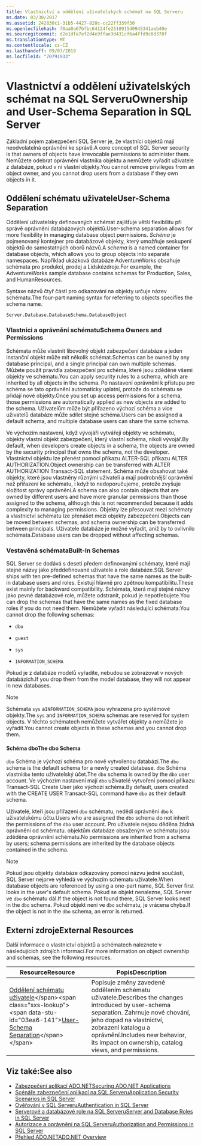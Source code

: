 ```yaml
---
title: Vlastnictví a oddělení uživatelských schémat na SQL Serveru
ms.date: 03/30/2017
ms.assetid: 242830c1-31b5-4427-828c-cc22ff339f30
ms.openlocfilehash: f0aa0a67bfbc64124fe2510915d0945341aeb49e
ms.sourcegitcommit: d2e1dfa7ef2d4e9ffae3d431cf6a4ffd9c8d378f
ms.translationtype: MT
ms.contentlocale: cs-CZ
ms.lasthandoff: 09/07/2019
ms.locfileid: "70791933"
---
```

# <a name="ownership-and-user-schema-separation-in-sql-server"></a><span data-ttu-id="03ea6-102">Vlastnictví a oddělení uživatelských schémat na SQL Serveru</span><span class="sxs-lookup"><span data-stu-id="03ea6-102">Ownership and User-Schema Separation in SQL Server</span></span>
<span data-ttu-id="03ea6-103">Základní pojem zabezpečení SQL Server je, že vlastníci objektů mají neodvolatelná oprávnění ke správě.</span><span class="sxs-lookup"><span data-stu-id="03ea6-103">A core concept of SQL Server security is that owners of objects have irrevocable permissions to administer them.</span></span> <span data-ttu-id="03ea6-104">Nemůžete odebrat oprávnění vlastníka objektu a nemůžete vyřadit uživatele z databáze, pokud v ní vlastní objekty.</span><span class="sxs-lookup"><span data-stu-id="03ea6-104">You cannot remove privileges from an object owner, and you cannot drop users from a database if they own objects in it.</span></span>  
  
## <a name="user-schema-separation"></a><span data-ttu-id="03ea6-105">Oddělení schématu uživatele</span><span class="sxs-lookup"><span data-stu-id="03ea6-105">User-Schema Separation</span></span>  
 <span data-ttu-id="03ea6-106">Oddělení uživatelsky definovaných schémat zajišťuje větší flexibilitu při správě oprávnění databázových objektů.</span><span class="sxs-lookup"><span data-stu-id="03ea6-106">User-schema separation allows for more flexibility in managing database object permissions.</span></span> <span data-ttu-id="03ea6-107">*Schéma* je pojmenovaný kontejner pro databázové objekty, který umožňuje seskupení objektů do samostatných oborů názvů.</span><span class="sxs-lookup"><span data-stu-id="03ea6-107">A *schema* is a named container for database objects, which allows you to group objects into separate namespaces.</span></span> <span data-ttu-id="03ea6-108">Například ukázková databáze AdventureWorks obsahuje schémata pro produkci, prodej a Lidskézdroje.</span><span class="sxs-lookup"><span data-stu-id="03ea6-108">For example, the AdventureWorks sample database contains schemas for Production, Sales, and HumanResources.</span></span>  
  
 <span data-ttu-id="03ea6-109">Syntaxe názvů čtyř částí pro odkazování na objekty určuje název schématu.</span><span class="sxs-lookup"><span data-stu-id="03ea6-109">The four-part naming syntax for referring to objects specifies the schema name.</span></span>  
  
```  
Server.Database.DatabaseSchema.DatabaseObject  
```  
  
### <a name="schema-owners-and-permissions"></a><span data-ttu-id="03ea6-110">Vlastníci a oprávnění schématu</span><span class="sxs-lookup"><span data-stu-id="03ea6-110">Schema Owners and Permissions</span></span>  
 <span data-ttu-id="03ea6-111">Schémata může vlastnit libovolný objekt zabezpečení databáze a jeden instanční objekt může mít několik schémat.</span><span class="sxs-lookup"><span data-stu-id="03ea6-111">Schemas can be owned by any database principal, and a single principal can own multiple schemas.</span></span> <span data-ttu-id="03ea6-112">Můžete použít pravidla zabezpečení pro schéma, které jsou zděděné všemi objekty ve schématu.</span><span class="sxs-lookup"><span data-stu-id="03ea6-112">You can apply security rules to a schema, which are inherited by all objects in the schema.</span></span> <span data-ttu-id="03ea6-113">Po nastavení oprávnění k přístupu pro schéma se tato oprávnění automaticky uplatní, protože do schématu se přidají nové objekty.</span><span class="sxs-lookup"><span data-stu-id="03ea6-113">Once you set up access permissions for a schema, those permissions are automatically applied as new objects are added to the schema.</span></span> <span data-ttu-id="03ea6-114">Uživatelům může být přiřazeno výchozí schéma a více uživatelů databáze může sdílet stejné schéma.</span><span class="sxs-lookup"><span data-stu-id="03ea6-114">Users can be assigned a default schema, and multiple database users can share the same schema.</span></span>  
  
 <span data-ttu-id="03ea6-115">Ve výchozím nastavení, když vývojáři vytvářejí objekty ve schématu, objekty vlastní objekt zabezpečení, který vlastní schéma, nikoli vývojář.</span><span class="sxs-lookup"><span data-stu-id="03ea6-115">By default, when developers create objects in a schema, the objects are owned by the security principal that owns the schema, not the developer.</span></span> <span data-ttu-id="03ea6-116">Vlastnictví objektu lze přenést pomocí příkazu ALTER-SQL příkazu ALTER AUTHORIZATION.</span><span class="sxs-lookup"><span data-stu-id="03ea6-116">Object ownership can be transferred with ALTER AUTHORIZATION Transact-SQL statement.</span></span> <span data-ttu-id="03ea6-117">Schéma může obsahovat také objekty, které jsou vlastněny různými uživateli a mají podrobnější oprávnění než přiřazení ke schématu, i když to nedoporučujeme, protože zvyšuje složitost správy oprávnění.</span><span class="sxs-lookup"><span data-stu-id="03ea6-117">A schema can also contain objects that are owned by different users and have more granular permissions than those assigned to the schema, although this is not recommended because it adds complexity to managing permissions.</span></span> <span data-ttu-id="03ea6-118">Objekty lze přesouvat mezi schématy a vlastnictví schématu lze přenášet mezi objekty zabezpečení.</span><span class="sxs-lookup"><span data-stu-id="03ea6-118">Objects can be moved between schemas, and schema ownership can be transferred between principals.</span></span> <span data-ttu-id="03ea6-119">Uživatele databáze je možné vyřadit, aniž by to ovlivnilo schémata.</span><span class="sxs-lookup"><span data-stu-id="03ea6-119">Database users can be dropped without affecting schemas.</span></span>  
  
### <a name="built-in-schemas"></a><span data-ttu-id="03ea6-120">Vestavěná schémata</span><span class="sxs-lookup"><span data-stu-id="03ea6-120">Built-In Schemas</span></span>  
 <span data-ttu-id="03ea6-121">SQL Server se dodává s deseti předem definovanými schématy, které mají stejné názvy jako předdefinované uživatele a role databáze.</span><span class="sxs-lookup"><span data-stu-id="03ea6-121">SQL Server ships with ten pre-defined schemas that have the same names as the built-in database users and roles.</span></span> <span data-ttu-id="03ea6-122">Existují hlavně pro zpětnou kompatibilitu.</span><span class="sxs-lookup"><span data-stu-id="03ea6-122">These exist mainly for backward compatibility.</span></span> <span data-ttu-id="03ea6-123">Schémata, která mají stejné názvy jako pevné databázové role, můžete odstranit, pokud je nepotřebujete.</span><span class="sxs-lookup"><span data-stu-id="03ea6-123">You can drop the schemas that have the same names as the fixed database roles if you do not need them.</span></span> <span data-ttu-id="03ea6-124">Nemůžete vyřadit následující schémata:</span><span class="sxs-lookup"><span data-stu-id="03ea6-124">You cannot drop the following schemas:</span></span>  
  
- `dbo`  
  
- `guest`  
  
- `sys`  
  
- `INFORMATION_SCHEMA`  
  
 <span data-ttu-id="03ea6-125">Pokud je z databáze modelů vyřadíte, nebudou se zobrazovat v nových databázích.</span><span class="sxs-lookup"><span data-stu-id="03ea6-125">If you drop them from the model database, they will not appear in new databases.</span></span>  
  
> [!NOTE]
> <span data-ttu-id="03ea6-126">Schémata `sys` a`INFORMATION_SCHEMA` jsou vyhrazena pro systémové objekty.</span><span class="sxs-lookup"><span data-stu-id="03ea6-126">The `sys` and `INFORMATION_SCHEMA` schemas are reserved for system objects.</span></span> <span data-ttu-id="03ea6-127">V těchto schématech nemůžete vytvářet objekty a nemůžete je vyřadit.</span><span class="sxs-lookup"><span data-stu-id="03ea6-127">You cannot create objects in these schemas and you cannot drop them.</span></span>  
  
#### <a name="the-dbo-schema"></a><span data-ttu-id="03ea6-128">Schéma dbo</span><span class="sxs-lookup"><span data-stu-id="03ea6-128">The dbo Schema</span></span>  
 <span data-ttu-id="03ea6-129">`dbo` Schéma je výchozí schéma pro nově vytvořenou databázi.</span><span class="sxs-lookup"><span data-stu-id="03ea6-129">The `dbo` schema is the default schema for a newly created database.</span></span> <span data-ttu-id="03ea6-130">`dbo` Schéma vlastní`dbo` tento uživatelský účet.</span><span class="sxs-lookup"><span data-stu-id="03ea6-130">The `dbo` schema is owned by the `dbo` user account.</span></span> <span data-ttu-id="03ea6-131">Ve výchozím nastavení mají `dbo` uživatelé vytvořeni pomocí příkazu Transact-SQL Create User jako výchozí schéma.</span><span class="sxs-lookup"><span data-stu-id="03ea6-131">By default, users created with the CREATE USER Transact-SQL command have `dbo` as their default schema.</span></span>  
  
 <span data-ttu-id="03ea6-132">Uživatelé, kteří jsou přiřazeni `dbo` schématu, nedědí oprávnění `dbo` k uživatelskému účtu.</span><span class="sxs-lookup"><span data-stu-id="03ea6-132">Users who are assigned the `dbo` schema do not inherit the permissions of the `dbo` user account.</span></span> <span data-ttu-id="03ea6-133">Pro uživatele nejsou děděna žádná oprávnění od schématu. objektům databáze obsaženým ve schématu jsou zděděna oprávnění schématu.</span><span class="sxs-lookup"><span data-stu-id="03ea6-133">No permissions are inherited from a schema by users; schema permissions are inherited by the database objects contained in the schema.</span></span>  
  
> [!NOTE]
> <span data-ttu-id="03ea6-134">Pokud jsou objekty databáze odkazovány pomocí názvu jedné součásti, SQL Server nejprve vyhledá ve výchozím schématu uživatele.</span><span class="sxs-lookup"><span data-stu-id="03ea6-134">When database objects are referenced by using a one-part name, SQL Server first looks in the user's default schema.</span></span> <span data-ttu-id="03ea6-135">Pokud se objekt nenalezne, SQL Server ve `dbo` schématu dál.</span><span class="sxs-lookup"><span data-stu-id="03ea6-135">If the object is not found there, SQL Server looks next in the `dbo` schema.</span></span> <span data-ttu-id="03ea6-136">Pokud objekt není ve `dbo` schématu, je vrácena chyba.</span><span class="sxs-lookup"><span data-stu-id="03ea6-136">If the object is not in the `dbo` schema, an error is returned.</span></span>  
  
## <a name="external-resources"></a><span data-ttu-id="03ea6-137">Externí zdroje</span><span class="sxs-lookup"><span data-stu-id="03ea6-137">External Resources</span></span>  
 <span data-ttu-id="03ea6-138">Další informace o vlastnictví objektů a schématech naleznete v následujících zdrojích informací.</span><span class="sxs-lookup"><span data-stu-id="03ea6-138">For more information on object ownership and schemas, see the following resources.</span></span>  
  
|<span data-ttu-id="03ea6-139">Resource</span><span class="sxs-lookup"><span data-stu-id="03ea6-139">Resource</span></span>|<span data-ttu-id="03ea6-140">Popis</span><span class="sxs-lookup"><span data-stu-id="03ea6-140">Description</span></span>|  
|--------------|-----------------|  
|<span data-ttu-id="03ea6-141">[Oddělení schématu uživatele](https://docs.microsoft.com/previous-versions/sql/sql-server-2008-r2/ms190387(v=sql.105))</span><span class="sxs-lookup"><span data-stu-id="03ea6-141">[User-Schema Separation](https://docs.microsoft.com/previous-versions/sql/sql-server-2008-r2/ms190387(v=sql.105))</span></span>|<span data-ttu-id="03ea6-142">Popisuje změny zavedené oddělením schématu uživatele.</span><span class="sxs-lookup"><span data-stu-id="03ea6-142">Describes the changes introduced by user-schema separation.</span></span> <span data-ttu-id="03ea6-143">Zahrnuje nové chování, jeho dopad na vlastnictví, zobrazení katalogu a oprávnění.</span><span class="sxs-lookup"><span data-stu-id="03ea6-143">Includes new behavior, its impact on ownership, catalog views, and permissions.</span></span>|  
  
## <a name="see-also"></a><span data-ttu-id="03ea6-144">Viz také:</span><span class="sxs-lookup"><span data-stu-id="03ea6-144">See also</span></span>

- [<span data-ttu-id="03ea6-145">Zabezpečení aplikací ADO.NET</span><span class="sxs-lookup"><span data-stu-id="03ea6-145">Securing ADO.NET Applications</span></span>](../securing-ado-net-applications.md)
- [<span data-ttu-id="03ea6-146">Scénáře zabezpečení aplikací na SQL Serveru</span><span class="sxs-lookup"><span data-stu-id="03ea6-146">Application Security Scenarios in SQL Server</span></span>](application-security-scenarios-in-sql-server.md)
- [<span data-ttu-id="03ea6-147">Ověřování v SQL Serveru</span><span class="sxs-lookup"><span data-stu-id="03ea6-147">Authentication in SQL Server</span></span>](authentication-in-sql-server.md)
- [<span data-ttu-id="03ea6-148">Serverové a databázové role na SQL Serveru</span><span class="sxs-lookup"><span data-stu-id="03ea6-148">Server and Database Roles in SQL Server</span></span>](server-and-database-roles-in-sql-server.md)
- [<span data-ttu-id="03ea6-149">Autorizace a oprávnění na SQL Serveru</span><span class="sxs-lookup"><span data-stu-id="03ea6-149">Authorization and Permissions in SQL Server</span></span>](authorization-and-permissions-in-sql-server.md)
- [<span data-ttu-id="03ea6-150">Přehled ADO.NET</span><span class="sxs-lookup"><span data-stu-id="03ea6-150">ADO.NET Overview</span></span>](../ado-net-overview.md)
